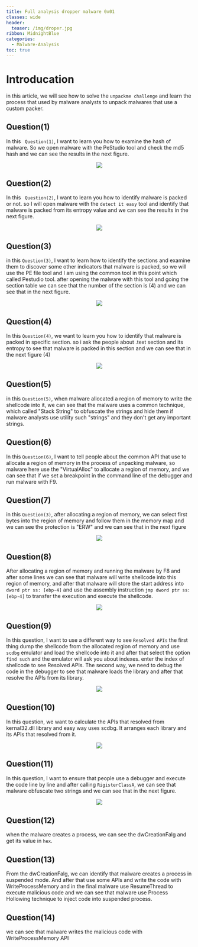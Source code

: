 ```yaml
---
title: Full analysis dropper malware 0x01
classes: wide
header:
  teaser: /img/droper.jpg
ribbon: MidnightBlue
categories:
  - Malware-Analysis
toc: true
---
```

# Introducation
in this article, we will see how to solve the ```unpackme challenge``` and learn the process that used by malware analysts to unpack malwares that use a custom packer. 
## Question(1)
In this ``` Question(1)```, I want to learn you how to examine the hash of malware. So we open malware with the PeStudio tool and check the md5 hash and we can see the results in the next figure.
<p align="center">
<img src="https://user-images.githubusercontent.com/74544712/147362245-c8a1cb57-8928-40d2-a80c-9ba1b23eaacf.PNG">
</p>


## Question(2)
In this ``` Question(2)```, I want to learn you how to identify malware is packed or not. so I will open malware with the ```detect it easy``` tool and identify that malware is packed from its entropy value and we can see the results in the next figure.
<p align="center">
<img src="https://user-images.githubusercontent.com/74544712/147362287-88c43498-9847-4a44-ab4b-74f94a906f05.PNG">
</p>

## Question(3)
in this ``` Question(3) ```, I want to learn how to identify the sections and examine them to discover some other indicators that malware is packed, so we will use the PE file tool and I am using the common tool in this point which called Pestudio tool. after opening the malware with this tool and going the section table we can see that the number of the section is (4) and we can see that in the next figure.
<p align="center">
<img src="https://user-images.githubusercontent.com/74544712/148217363-8e5028a6-09df-4193-85ce-b1673bab316f.PNG">
</p>


## Question(4)
In this ``` Question(4) ```, we want to learn you how to identify that malware is packed in specific section. so i ask the people about .text section and its entropy to see that malware is packed in this section and we can see that in the next figure (4)
<p align="center">
<img src="https://user-images.githubusercontent.com/74544712/148217490-45fc9e7f-05df-45fc-a2a4-f38e7e58c596.PNG">
</p>


## Question(5)
in this ``` Question(5) ```, when malware allocated a region of memory to write the shellcode into it, we can see that the malware uses a common technique, which called "Stack String" to obfuscate the strings and hide them if malware analysts use utility such "strings" and they don't get any important strings.


## Question(6)
In this ``` Question(6) ```, I want to tell people about the common API that use to allocate a region of memory in the process of unpacking malware, so malware here use the "VirtualAlloc" to allocate a region of memory, and we can see that if we set a breakpoint in the command line of the debugger and run malware with F9.


## Question(7)
in this ``` Question(3) ```, after allocating a region of memory, we can select first bytes into the region of memory and follow them in the memory map and we can see the protection is "ERW" and we can see that in the next figure
<p align="center">
<img src="https://user-images.githubusercontent.com/74544712/148217828-f8d3f0fb-9915-423a-8a34-5f67f02b31da.PNG">
</p>


## Question(8)
After allocating a region of memory and running the malware by F8 and after some lines we can see that malware will write shellcode into this region of memory, and after that malware will store the start address into ``` dword ptr ss: [ebp-4] ``` and use the assembly instruction ``` jmp dword ptr ss: [ebp-4] ``` to transfer the execution and execute the shellcode.
<p align="center">
<img src="https://user-images.githubusercontent.com/74544712/148218225-42547cb0-b3ae-4fee-b64a-cf560bda0142.PNG">
</p>

## Question(9)
In this question, I want to use a different way to see ``` Resolved APIs ``` the first thing dump the shellcode from the allocated region of memory and use ``` scdbg ``` emulator and load the shellcode into it and after that select the option ``` find such ``` and the emulator will ask you about indexes. enter the index of shellcode to see Resolved APIs.
The second way, we need to debug the code in the debugger to see that malware loads the library and after that resolve the APIs from its library.
<p align="center">
<img src="https://user-images.githubusercontent.com/74544712/148224569-c0eb63f1-9205-41ee-bc73-09f290316ac9.PNG">
</p>

## Question(10)
In this question, we want to calculate the APIs that resolved from kernal32.dll library and easy way uses scdbg. It arranges each library and its APIs that resolved from it.
<p align="center">
<img src="https://user-images.githubusercontent.com/74544712/148225025-39adcfdf-75b8-4fc1-b2fd-ac65ee39602d.PNG">
</p>

## Question(11)
In this question, I want to ensure that people use a debugger and execute the code line by line and after calling ``` RigisterClassA ```, we can see that malware obfuscate two strings and we can see that in the next figure.
<p align="center">
<img src="https://user-images.githubusercontent.com/74544712/148228418-04c3d4fa-ee88-4bf2-b96d-bb36c30bbd17.PNG">
</p>

## Question(12)
when the malware creates a process, we can see the dwCreationFalg and get its value in ``` hex ```.


## Question(13)
From the dwCreationFalg, we can identify that malware creates a process in suspended mode. And after that use some APIs and write the code with WriteProcessMemory and in the final malware use ResumeThread to execute malicious code and we can see that malware use Process Hollowing technique to inject code into suspended process.

## Question(14)
we can see that malware writes the malicious code with WriteProcessMemory API
